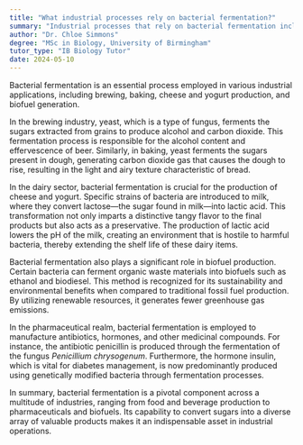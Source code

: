 ```yaml
---
title: "What industrial processes rely on bacterial fermentation?"
summary: "Industrial processes that rely on bacterial fermentation include brewing, baking, cheese and yoghurt production, and biofuel production."
author: "Dr. Chloe Simmons"
degree: "MSc in Biology, University of Birmingham"
tutor_type: "IB Biology Tutor"
date: 2024-05-10
---
```


Bacterial fermentation is an essential process employed in various industrial applications, including brewing, baking, cheese and yogurt production, and biofuel generation.

In the brewing industry, yeast, which is a type of fungus, ferments the sugars extracted from grains to produce alcohol and carbon dioxide. This fermentation process is responsible for the alcohol content and effervescence of beer. Similarly, in baking, yeast ferments the sugars present in dough, generating carbon dioxide gas that causes the dough to rise, resulting in the light and airy texture characteristic of bread.

In the dairy sector, bacterial fermentation is crucial for the production of cheese and yogurt. Specific strains of bacteria are introduced to milk, where they convert lactose—the sugar found in milk—into lactic acid. This transformation not only imparts a distinctive tangy flavor to the final products but also acts as a preservative. The production of lactic acid lowers the pH of the milk, creating an environment that is hostile to harmful bacteria, thereby extending the shelf life of these dairy items.

Bacterial fermentation also plays a significant role in biofuel production. Certain bacteria can ferment organic waste materials into biofuels such as ethanol and biodiesel. This method is recognized for its sustainability and environmental benefits when compared to traditional fossil fuel production. By utilizing renewable resources, it generates fewer greenhouse gas emissions.

In the pharmaceutical realm, bacterial fermentation is employed to manufacture antibiotics, hormones, and other medicinal compounds. For instance, the antibiotic penicillin is produced through the fermentation of the fungus *Penicillium chrysogenum*. Furthermore, the hormone insulin, which is vital for diabetes management, is now predominantly produced using genetically modified bacteria through fermentation processes.

In summary, bacterial fermentation is a pivotal component across a multitude of industries, ranging from food and beverage production to pharmaceuticals and biofuels. Its capability to convert sugars into a diverse array of valuable products makes it an indispensable asset in industrial operations.
    
